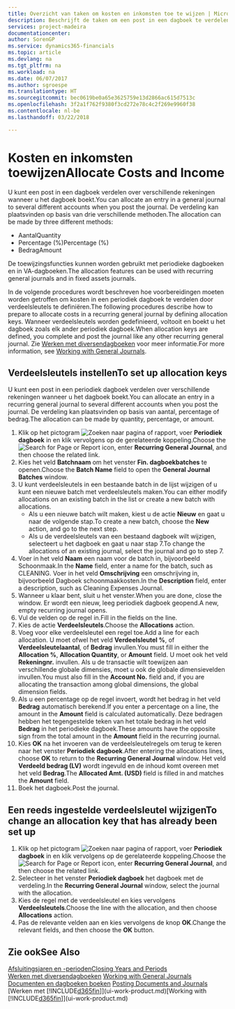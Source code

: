 ```yaml
---
title: Overzicht van taken om kosten en inkomsten toe te wijzen | Microsoft Docs
description: Beschrijft de taken om een post in een dagboek te verdelen over verschillende rekeningen wanneer u het dagboek boekt.
services: project-madeira
documentationcenter: 
author: SorenGP
ms.service: dynamics365-financials
ms.topic: article
ms.devlang: na
ms.tgt_pltfrm: na
ms.workload: na
ms.date: 06/07/2017
ms.author: sgroespe
ms.translationtype: HT
ms.sourcegitcommit: bec0619be0a65e3625759e13d2866ac615d7513c
ms.openlocfilehash: 3f2a1f762f9380f3cd272e78c4c2f269e9960f38
ms.contentlocale: nl-be
ms.lasthandoff: 03/22/2018

---
```

# <a name="allocate-costs-and-income"></a><span data-ttu-id="75ca4-103">Kosten en inkomsten toewijzen</span><span class="sxs-lookup"><span data-stu-id="75ca4-103">Allocate Costs and Income</span></span>
<span data-ttu-id="75ca4-104">U kunt een post in een dagboek verdelen over verschillende rekeningen wanneer u het dagboek boekt.</span><span class="sxs-lookup"><span data-stu-id="75ca4-104">You can allocate an entry in a general journal to several different accounts when you post the journal.</span></span> <span data-ttu-id="75ca4-105">De verdeling kan plaatsvinden op basis van drie verschillende methoden.</span><span class="sxs-lookup"><span data-stu-id="75ca4-105">The allocation can be made by three different methods:</span></span>

* <span data-ttu-id="75ca4-106">Aantal</span><span class="sxs-lookup"><span data-stu-id="75ca4-106">Quantity</span></span>
* <span data-ttu-id="75ca4-107">Percentage (%)</span><span class="sxs-lookup"><span data-stu-id="75ca4-107">Percentage (%)</span></span>
* <span data-ttu-id="75ca4-108">Bedrag</span><span class="sxs-lookup"><span data-stu-id="75ca4-108">Amount</span></span>

<span data-ttu-id="75ca4-109">De toewijzingsfuncties kunnen worden gebruikt met periodieke dagboeken en in VA-dagboeken.</span><span class="sxs-lookup"><span data-stu-id="75ca4-109">The allocation features can be used with recurring general journals and in fixed assets journals.</span></span>
<!--You can also distribute the cost or revenue of a line to an intercompany partner when you post a sales or purchase document. When you post the document, a line will be posted in your general journal, and a corresponding line will be created in the intercompany outbox.-->

<span data-ttu-id="75ca4-110">In de volgende procedures wordt beschreven hoe voorbereidingen moeten worden getroffen om kosten in een periodiek dagboek te verdelen door verdeelsleutels te definiëren.</span><span class="sxs-lookup"><span data-stu-id="75ca4-110">The following procedures describe how to prepare to allocate costs in a recurring general journal by defining allocation keys.</span></span> <span data-ttu-id="75ca4-111">Wanneer verdeelsleutels worden gedefinieerd, voltooit en boekt u het dagboek zoals elk ander periodiek dagboek.</span><span class="sxs-lookup"><span data-stu-id="75ca4-111">When allocation keys are defined, you complete and post the journal like any other recurring general journal.</span></span> <span data-ttu-id="75ca4-112">Zie [Werken met diversendagboeken](ui-work-general-journals.md) voor meer informatie.</span><span class="sxs-lookup"><span data-stu-id="75ca4-112">For more information, see [Working with General Journals](ui-work-general-journals.md).</span></span>

## <a name="to-set-up-allocation-keys"></a><span data-ttu-id="75ca4-113">Verdeelsleutels instellen</span><span class="sxs-lookup"><span data-stu-id="75ca4-113">To set up allocation keys</span></span>
<span data-ttu-id="75ca4-114">U kunt een post in een periodiek dagboek verdelen over verschillende rekeningen wanneer u het dagboek boekt.</span><span class="sxs-lookup"><span data-stu-id="75ca4-114">You can allocate an entry in a recurring general journal to several different accounts when you post the journal.</span></span> <span data-ttu-id="75ca4-115">De verdeling kan plaatsvinden op basis van aantal, percentage of bedrag.</span><span class="sxs-lookup"><span data-stu-id="75ca4-115">The allocation can be made by quantity, percentage, or amount.</span></span>
1. <span data-ttu-id="75ca4-116">Klik op het pictogram ![Zoeken naar pagina of rapport](media/ui-search/search_small.png "pictogram Zoeken naar pagina of rapport"), voer **Periodiek dagboek** in en klik vervolgens op de gerelateerde koppeling.</span><span class="sxs-lookup"><span data-stu-id="75ca4-116">Choose the ![Search for Page or Report](media/ui-search/search_small.png "Search for Page or Report icon") icon, enter **Recurring General Journal**, and then choose the related link.</span></span>
2. <span data-ttu-id="75ca4-117">Kies het veld **Batchnaam** om het venster **Fin. dagboekbatches** te openen.</span><span class="sxs-lookup"><span data-stu-id="75ca4-117">Choose the **Batch Name** field to open the **General Journal Batches** window.</span></span>
3. <span data-ttu-id="75ca4-118">U kunt verdeelsleutels in een bestaande batch in de lijst wijzigen of u kunt een nieuwe batch met verdeelsleutels maken.</span><span class="sxs-lookup"><span data-stu-id="75ca4-118">You can either modify allocations on an existing batch in the list or create a new batch with allocations.</span></span>
   * <span data-ttu-id="75ca4-119">Als u een nieuwe batch wilt maken, kiest u de actie **Nieuw** en gaat u naar de volgende stap.</span><span class="sxs-lookup"><span data-stu-id="75ca4-119">To create a new batch, choose the **New** action, and go to the next step.</span></span>
   * <span data-ttu-id="75ca4-120">Als u de verdeelsleutels van een bestaand dagboek wilt wijzigen, selecteert u het dagboek en gaat u naar stap 7.</span><span class="sxs-lookup"><span data-stu-id="75ca4-120">To change the allocations of an existing journal, select the journal and go to step 7.</span></span>    
4. <span data-ttu-id="75ca4-121">Voer in het veld **Naam** een naam voor de batch in, bijvoorbeeld Schoonmaak.</span><span class="sxs-lookup"><span data-stu-id="75ca4-121">In the **Name** field, enter a name for the batch, such as CLEANING.</span></span> <span data-ttu-id="75ca4-122">Voer in het veld **Omschrijving** een omschrijving in, bijvoorbeeld Dagboek schoonmaakkosten.</span><span class="sxs-lookup"><span data-stu-id="75ca4-122">In the **Description** field, enter a description, such as Cleaning Expenses Journal.</span></span>
5. <span data-ttu-id="75ca4-123">Wanneer u klaar bent, sluit u het venster.</span><span class="sxs-lookup"><span data-stu-id="75ca4-123">When you are done, close the window.</span></span> <span data-ttu-id="75ca4-124">Er wordt een nieuw, leeg periodiek dagboek geopend.</span><span class="sxs-lookup"><span data-stu-id="75ca4-124">A new, empty recurring journal opens.</span></span>
6. <span data-ttu-id="75ca4-125">Vul de velden op de regel in.</span><span class="sxs-lookup"><span data-stu-id="75ca4-125">Fill in the fields on the line.</span></span>
7. <span data-ttu-id="75ca4-126">Kies de actie **Verdeelsleutels**.</span><span class="sxs-lookup"><span data-stu-id="75ca4-126">Choose the **Allocations** action.</span></span>
8. <span data-ttu-id="75ca4-127">Voeg voor elke verdeelsleutel een regel toe.</span><span class="sxs-lookup"><span data-stu-id="75ca4-127">Add a line for each allocation.</span></span> <span data-ttu-id="75ca4-128">U moet ofwel het veld **Verdeelsleutel %**, of **Verdeelsleutelaantal**, of **Bedrag** invullen.</span><span class="sxs-lookup"><span data-stu-id="75ca4-128">You must fill in either the **Allocation %**, **Allocation Quantity**, or **Amount** field.</span></span> <span data-ttu-id="75ca4-129">U moet ook het veld **Rekeningnr.** invullen. Als u de transactie wilt toewijzen aan verschillende globale dimensies, moet u ook de globale dimensievelden invullen.</span><span class="sxs-lookup"><span data-stu-id="75ca4-129">You must also fill in the **Account No.** field and, if you are allocating the transaction among global dimensions, the global dimension fields.</span></span>
9. <span data-ttu-id="75ca4-130">Als u een percentage op de regel invoert, wordt het bedrag in het veld **Bedrag** automatisch berekend.</span><span class="sxs-lookup"><span data-stu-id="75ca4-130">If you enter a percentage on a line, the amount in the **Amount** field is calculated automatically.</span></span> <span data-ttu-id="75ca4-131">Deze bedragen hebben het tegengestelde teken van het totale bedrag in het veld **Bedrag** in het periodieke dagboek.</span><span class="sxs-lookup"><span data-stu-id="75ca4-131">These amounts have the opposite sign from the total amount in the **Amount** field in the recurring journal.</span></span>
10. <span data-ttu-id="75ca4-132">Kies **OK** na het invoeren van de verdeelsleutelregels om terug te keren naar het venster **Periodiek dagboek**.</span><span class="sxs-lookup"><span data-stu-id="75ca4-132">After entering the allocations lines, choose **OK** to return to the **Recurring General Journal** window.</span></span> <span data-ttu-id="75ca4-133">Het veld **Verdeeld bedrag (LV)** wordt ingevuld en de inhoud komt overeen met het veld **Bedrag**.</span><span class="sxs-lookup"><span data-stu-id="75ca4-133">The **Allocated Amt. (USD)** field is filled in and matches the **Amount** field.</span></span>
11. <span data-ttu-id="75ca4-134">Boek het dagboek.</span><span class="sxs-lookup"><span data-stu-id="75ca4-134">Post the journal.</span></span>

## <a name="to-change-an-allocation-key-that-has-already-been-set-up"></a><span data-ttu-id="75ca4-135">Een reeds ingestelde verdeelsleutel wijzigen</span><span class="sxs-lookup"><span data-stu-id="75ca4-135">To change an allocation key that has already been set up</span></span>
1. <span data-ttu-id="75ca4-136">Klik op het pictogram ![Zoeken naar pagina of rapport](media/ui-search/search_small.png "pictogram Zoeken naar pagina of rapport"), voer **Periodiek dagboek** in en klik vervolgens op de gerelateerde koppeling.</span><span class="sxs-lookup"><span data-stu-id="75ca4-136">Choose the ![Search for Page or Report](media/ui-search/search_small.png "Search for Page or Report icon") icon, enter **Recurring General Journal**, and then choose the related link.</span></span>
2. <span data-ttu-id="75ca4-137">Selecteer in het venster **Periodiek dagboek** het dagboek met de verdeling.</span><span class="sxs-lookup"><span data-stu-id="75ca4-137">In the **Recurring General Journal** window, select the journal with the allocation.</span></span>
3. <span data-ttu-id="75ca4-138">Kies de regel met de verdeelsleutel en kies vervolgens **Verdeelsleutels**.</span><span class="sxs-lookup"><span data-stu-id="75ca4-138">Choose the line with the allocation, and then choose **Allocations** action.</span></span>
4. <span data-ttu-id="75ca4-139">Pas de relevante velden aan en kies vervolgens de knop **OK**.</span><span class="sxs-lookup"><span data-stu-id="75ca4-139">Change the relevant fields, and then choose the **OK** button.</span></span>

## <a name="see-also"></a><span data-ttu-id="75ca4-140">Zie ook</span><span class="sxs-lookup"><span data-stu-id="75ca4-140">See Also</span></span>
[<span data-ttu-id="75ca4-141">Afsluitingsjaren en -perioden</span><span class="sxs-lookup"><span data-stu-id="75ca4-141">Closing Years and Periods</span></span>](year-close-years-periods.md)  
<span data-ttu-id="75ca4-142">[Werken met diversendagboeken](ui-work-general-journals.md)  </span><span class="sxs-lookup"><span data-stu-id="75ca4-142">[Working with General Journals](ui-work-general-journals.md)  </span></span>  
<span data-ttu-id="75ca4-143">[Documenten en dagboeken boeken](ui-post-documents-journals.md)  </span><span class="sxs-lookup"><span data-stu-id="75ca4-143">[Posting Documents and Journals](ui-post-documents-journals.md)  </span></span>  
<span data-ttu-id="75ca4-144">[Werken met [!INCLUDE[d365fin](includes/d365fin_md.md)]](ui-work-product.md)</span><span class="sxs-lookup"><span data-stu-id="75ca4-144">[Working with [!INCLUDE[d365fin](includes/d365fin_md.md)]](ui-work-product.md)</span></span>

